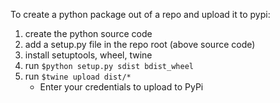 To create a python package out of a repo and upload it to pypi:

1. create the python source code
1. add a setup.py file in the repo root (above source code)
1. install setuptools, wheel, twine
1. run `$python setup.py sdist bdist_wheel`
1. run `$twine upload dist/*`
    - Enter your credentials to upload to PyPi


